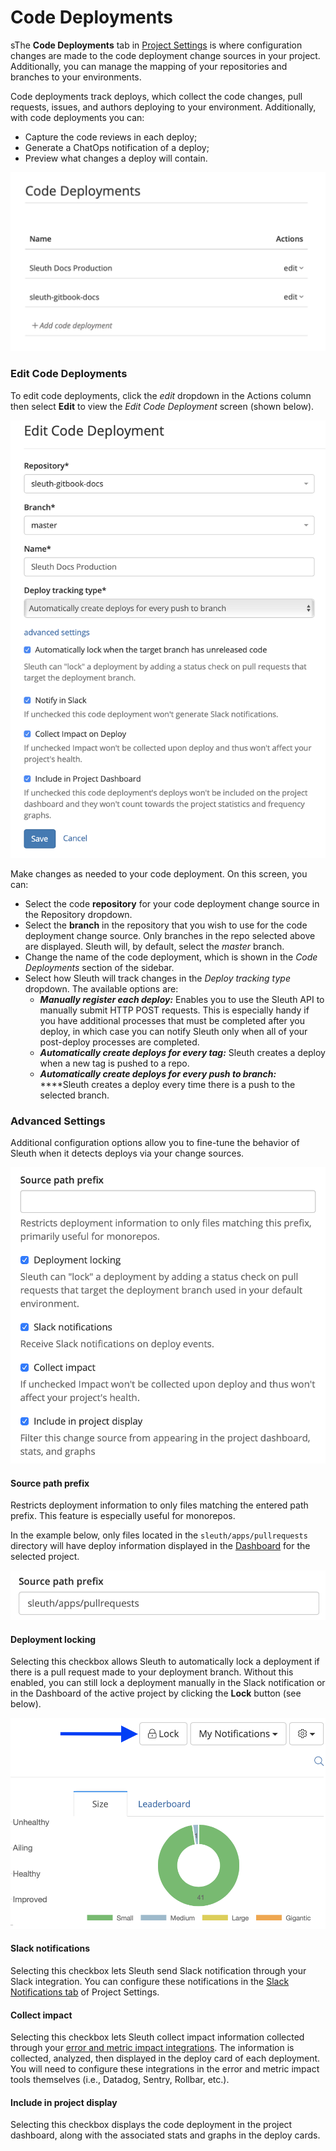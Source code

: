 # Code Deployments

sThe **Code Deployments** tab in [Project Settings](./) is where configuration changes are made to the code deployment change sources in your project. Additionally, you can manage the mapping of your repositories and branches to your environments. 

Code deployments track deploys, which collect the code changes, pull requests, issues, and authors deploying to your environment. Additionally, with code deployments you can: 

* Capture the code reviews in each deploy;
* Generate a ChatOps notification of a deploy;
* Preview what changes a deploy will contain.

![Code Deployments tab in Project Settings](../../.gitbook/assets/code_deployments.png)

### Edit Code Deployments

To edit code deployments, click the _edit_ dropdown in the Actions column then select **Edit** to view the _Edit Code Deployment_ screen \(shown below\).   
  
 ![](../../.gitbook/assets/edit-code-deployment-adv-settings.png) 

Make changes as needed to your code deployment. On this screen, you can: 

* Select the code **repository** for your code deployment change source in the Repository dropdown. 
* Select the **branch** in the repository that you wish to use for the code deployment change source. Only branches in the repo selected above are displayed. Sleuth will, by default, select the _master_ branch. 
* Change the name of the code deployment, which is shown in the _Code Deployments_ section of the sidebar. 
* Select how Sleuth will track changes in the _Deploy tracking type_ dropdown. The available options are: 
  * _**Manually register each deploy:**_ Enables you to use the Sleuth API to manually submit HTTP POST requests. This is especially handy if you have additional processes that must be completed after you deploy, in which case you can notify Sleuth only when all of your post-deploy processes are completed. 
  * _**Automatically create deploys for every tag:**_ Sleuth creates a deploy when a new tag is pushed to a repo. 
  * _**Automatically create deploys for every push to branch:**_ ****Sleuth creates a deploy every time there is a push to the selected branch. 

### Advanced Settings

Additional configuration options allow you to fine-tune the behavior of Sleuth when it detects deploys via your change sources. 

![](../../.gitbook/assets/advanced-settings.png)

#### Source path prefix

Restricts deployment information to only files matching the entered path prefix. This feature is especially useful for monorepos. 

In the example below, only files located in the `sleuth/apps/pullrequests` directory will have deploy information displayed in the [Dashboard](../../dashboard.md) for the selected project. 

![](../../.gitbook/assets/source-path-prefix.png)

#### Deployment locking

Selecting this checkbox allows Sleuth to automatically lock a deployment if there is a pull request made to your deployment branch. Without this enabled, you can still lock a deployment manually in the Slack notification or in the Dashboard of the active project by clicking the **Lock** button \(see below\).

 ![](../../.gitbook/assets/lock-icon%20%282%29.png) 

#### Slack notifications

Selecting this checkbox lets Sleuth send Slack notification through your Slack integration. You can configure these notifications in the [Slack Notifications tab](slack-notifications.md) of Project Settings. 

#### Collect impact

Selecting this checkbox lets Sleuth collect impact information collected through your [error and metric impact integrations](../../integrations-1/impact-sources/). The information is collected, analyzed, then displayed in the deploy card of each deployment. You will need to configure these integrations in the error and metric impact tools themselves \(i.e., Datadog, Sentry, Rollbar, etc.\). 

#### Include in project display

Selecting this checkbox displays the code deployment in the project dashboard, along with the associated stats and graphs in the deploy cards. 

